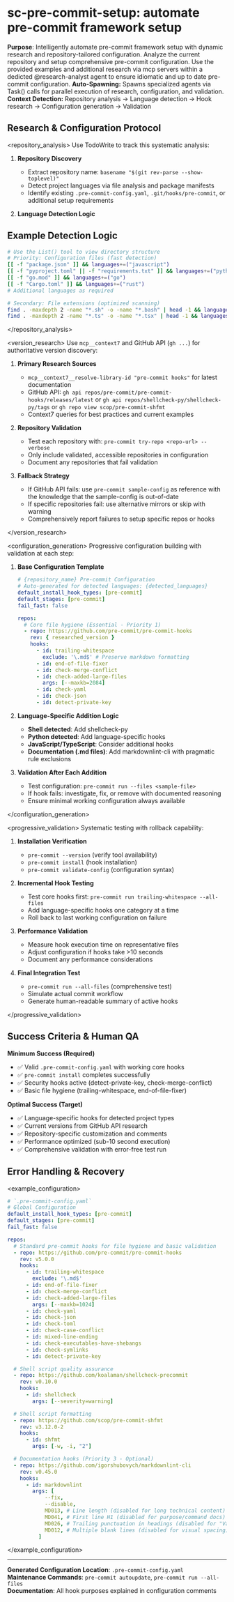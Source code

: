 # sc-pre-commit-setup: automate pre-commit framework setup

**Purpose**: Intelligently automate pre-commit framework setup with dynamic research and repository-tailored configuration. Analyze the current repository and setup comprehensive pre-commit configuration. Use the provided examples and additional research via mcp servers within a dedicted @research-analyst agent to ensure idiomatic and up to date pre-commit configuration.
**Auto-Spawning:** Spawns specialized agents via Task() calls for parallel execution of research, configuration, and validation.
**Context Detection:** Repository analysis → Language detection → Hook research → Configuration generation → Validation

## Research & Configuration Protocol

<repository_analysis> Use TodoWrite to track this systematic analysis:

1. **Repository Discovery**

   - Extract repository name: `basename "$(git rev-parse --show-toplevel)"`
   - Detect project languages via file analysis and package manifests
   - Identify existing `.pre-commit-config.yaml`, `.git/hooks/pre-commit`, or additional setup requirements

2. **Language Detection Logic**

## Example Detection Logic

```bash
# Use the List() tool to view directory structure
# Priority: Configuration files (fast detection)
[[ -f "package.json" ]] && languages+=("javascript")
[[ -f "pyproject.toml" || -f "requirements.txt" ]] && languages+=("python")
[[ -f "go.mod" ]] && languages+=("go")
[[ -f "Cargo.toml" ]] && languages+=("rust")
# Additional languages as required

# Secondary: File extensions (optimized scanning)
find . -maxdepth 2 -name "*.sh" -o -name "*.bash" | head -1 && languages+=("shell")
find . -maxdepth 2 -name "*.ts" -o -name "*.tsx" | head -1 && languages+=("typescript")
```

</repository_analysis>

<version_research> Use `mcp__context7` and GitHub API (`gh ...`) for authoritative version discovery:

1. **Primary Research Sources**

   - `mcp__context7__resolve-library-id "pre-commit hooks"` for latest documentation
   - GitHub API: `gh api repos/pre-commit/pre-commit-hooks/releases/latest` or `gh api repos/shellcheck-py/shellcheck-py/tags` or `gh repo view scop/pre-commit-shfmt`
   - Context7 queries for best practices and current examples

2. **Repository Validation**

   - Test each repository with: `pre-commit try-repo <repo-url> --verbose`
   - Only include validated, accessible repositories in configuration
   - Document any repositories that fail validation

3. **Fallback Strategy**
   - If GitHub API fails: use `pre-commit sample-config` as reference with the knowledge that the sample-config is out-of-date
   - If specific repositories fail: use alternative mirrors or skip with warning
   - Comprehensively report failures to setup specific repos or hooks

</version_research>

<configuration_generation> Progressive configuration building with validation at each step:

1. **Base Configuration Template**

   ```yaml
   # {repository_name} Pre-commit Configuration
   # Auto-generated for detected languages: {detected_languages}
   default_install_hook_types: [pre-commit]
   default_stages: [pre-commit]
   fail_fast: false

   repos:
     # Core file hygiene (Essential - Priority 1)
     - repo: https://github.com/pre-commit/pre-commit-hooks
       rev: { researched_version }
       hooks:
         - id: trailing-whitespace
           exclude: '\.md$' # Preserve markdown formatting
         - id: end-of-file-fixer
         - id: check-merge-conflict
         - id: check-added-large-files
           args: [--maxkb=2084]
         - id: check-yaml
         - id: check-json
         - id: detect-private-key
   ```

2. **Language-Specific Addition Logic**

   - **Shell detected**: Add shellcheck-py
   - **Python detected**: Add language-specific hooks
   - **JavaScript/TypeScript**: Consider additional hooks
   - **Documentation (.md files)**: Add markdownlint-cli with pragmatic rule exclusions

3. **Validation After Each Addition**
   - Test configuration: `pre-commit run --files <sample-file>`
   - If hook fails: investigate, fix, or remove with documented reasoning
   - Ensure minimal working configuration always available

</configuration_generation>

<progressive_validation> Systematic testing with rollback capability:

1. **Installation Verification**

   - `pre-commit --version` (verify tool availability)
   - `pre-commit install` (hook installation)
   - `pre-commit validate-config` (configuration syntax)

2. **Incremental Hook Testing**

   - Test core hooks first: `pre-commit run trailing-whitespace --all-files`
   - Add language-specific hooks one category at a time
   - Roll back to last working configuration on failure

3. **Performance Validation**

   - Measure hook execution time on representative files
   - Adjust configuration if hooks take >10 seconds
   - Document any performance considerations

4. **Final Integration Test**
   - `pre-commit run --all-files` (comprehensive test)
   - Simulate actual commit workflow
   - Generate human-readable summary of active hooks

</progressive_validation>

## Success Criteria & Human QA

**Minimum Success (Required)**

- ✅ Valid `.pre-commit-config.yaml` with working core hooks
- ✅ `pre-commit install` completes successfully
- ✅ Security hooks active (detect-private-key, check-merge-conflict)
- ✅ Basic file hygiene (trailing-whitespace, end-of-file-fixer)

**Optimal Success (Target)**

- ✅ Language-specific hooks for detected project types
- ✅ Current versions from GitHub API research
- ✅ Repository-specific customization and comments
- ✅ Performance optimized (sub-10 second execution)
- ✅ Comprehensive validation with error-free test run

## Error Handling & Recovery

<example_configuration>

```yaml
# `.pre-commit-config.yaml`
# Global Configuration
default_install_hook_types: [pre-commit]
default_stages: [pre-commit]
fail_fast: false

repos:
  # Standard pre-commit hooks for file hygiene and basic validation
  - repo: https://github.com/pre-commit/pre-commit-hooks
    rev: v5.0.0
    hooks:
      - id: trailing-whitespace
        exclude: '\.md$'
      - id: end-of-file-fixer
      - id: check-merge-conflict
      - id: check-added-large-files
        args: [--maxkb=1024]
      - id: check-yaml
      - id: check-json
      - id: check-toml
      - id: check-case-conflict
      - id: mixed-line-ending
      - id: check-executables-have-shebangs
      - id: check-symlinks
      - id: detect-private-key

  # Shell script quality assurance
  - repo: https://github.com/koalaman/shellcheck-precommit
    rev: v0.10.0
    hooks:
      - id: shellcheck
        args: [--severity=warning]

  # Shell script formatting
  - repo: https://github.com/scop/pre-commit-shfmt
    rev: v3.12.0-2
    hooks:
      - id: shfmt
        args: [-w, -i, "2"]

  # Documentation hooks (Priority 3 - Optional)
  - repo: https://github.com/igorshubovych/markdownlint-cli
    rev: v0.45.0
    hooks:
      - id: markdownlint
        args: [
            --fix,
            --disable,
            MD013, # Line length (disabled for long technical content)
            MD041, # First line H1 (disabled for purpose/command docs)
            MD026, # Trailing punctuation in headings (disabled for "Variables:")
            MD012, # Multiple blank lines (disabled for visual spacing)
          ]
```

</example_configuration>

---

**Generated Configuration Location**: `.pre-commit-config.yaml`  
**Maintenance Commands**: `pre-commit autoupdate`, `pre-commit run --all-files`  
**Documentation**: All hook purposes explained in configuration comments
